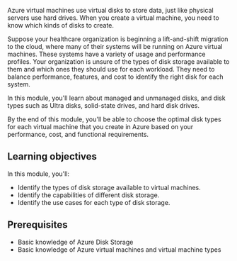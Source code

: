 Azure virtual machines use virtual disks to store data, just like physical servers use hard drives. When you create a virtual machine, you need to know which kinds of disks to create.

Suppose your healthcare organization is beginning a lift-and-shift migration to the cloud, where many of their systems will be running on Azure virtual machines. These systems have a variety of usage and performance profiles. Your organization is unsure of the types of disk storage available to them and which ones they should use for each workload. They need to balance performance, features, and cost to identify the right disk for each system.

In this module, you'll learn about managed and unmanaged disks, and disk types such as Ultra disks, solid-state drives, and hard disk drives.

By the end of this module, you'll be able to choose the optimal disk types for each virtual machine that you create in Azure based on your performance, cost, and functional requirements.

## Learning objectives

In this module, you'll:

- Identify the types of disk storage available to virtual machines.
- Identify the capabilities of different disk storage.
- Identify the use cases for each type of disk storage.

## Prerequisites

- Basic knowledge of Azure Disk Storage
- Basic knowledge of Azure virtual machines and virtual machine types
